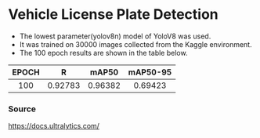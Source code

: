 # Vehicle License Plate Detection

- The lowest parameter(yolov8n) model of YoloV8 was used.
- It was trained on 30000 images collected from the Kaggle environment.
- The 100 epoch results are shown in the table below.

| EPOCH  | R  | mAP50 | mAP50-95 |
| :---: |:---:| :---:| :---:|
| 100 | 0.92783 | 0.96382 | 0.69423 |

### Source
https://docs.ultralytics.com/
